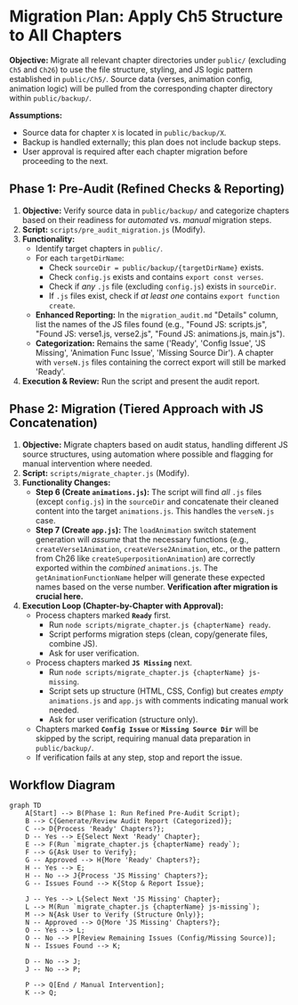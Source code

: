 # Migration Plan: Apply Ch5 Structure to All Chapters

**Objective:** Migrate all relevant chapter directories under `public/` (excluding `Ch5` and `Ch26`) to use the file structure, styling, and JS logic pattern established in `public/Ch5/`. Source data (verses, animation config, animation logic) will be pulled from the corresponding chapter directory within `public/backup/`.

**Assumptions:**
*   Source data for chapter `X` is located in `public/backup/X`.
*   Backup is handled externally; this plan does not include backup steps.
*   User approval is required after each chapter migration before proceeding to the next.

## Phase 1: Pre-Audit (Refined Checks & Reporting)

1.  **Objective:** Verify source data in `public/backup/` and categorize chapters based on their readiness for *automated* vs. *manual* migration steps.
2.  **Script:** `scripts/pre_audit_migration.js` (Modify).
3.  **Functionality:**
    *   Identify target chapters in `public/`.
    *   For each `targetDirName`:
        *   Check `sourceDir = public/backup/{targetDirName}` exists.
        *   Check `config.js` exists and contains `export const verses`.
        *   Check if *any* `.js` file (excluding `config.js`) exists in `sourceDir`.
        *   If `.js` files exist, check if *at least one* contains `export function create`.
    *   **Enhanced Reporting:** In the `migration_audit.md` "Details" column, list the names of the JS files found (e.g., "Found JS: scripts.js", "Found JS: verse1.js, verse2.js", "Found JS: animations.js, main.js").
    *   **Categorization:** Remains the same ('Ready', 'Config Issue', 'JS Missing', 'Animation Func Issue', 'Missing Source Dir'). A chapter with `verseN.js` files containing the correct export will still be marked 'Ready'.
4.  **Execution & Review:** Run the script and present the audit report.

## Phase 2: Migration (Tiered Approach with JS Concatenation)

1.  **Objective:** Migrate chapters based on audit status, handling different JS source structures, using automation where possible and flagging for manual intervention where needed.
2.  **Script:** `scripts/migrate_chapter.js` (Modify).
3.  **Functionality Changes:**
    *   **Step 6 (Create `animations.js`):** The script will find *all* `.js` files (except `config.js`) in the `sourceDir` and concatenate their cleaned content into the target `animations.js`. This handles the `verseN.js` case.
    *   **Step 7 (Create `app.js`):** The `loadAnimation` switch statement generation will *assume* that the necessary functions (e.g., `createVerse1Animation`, `createVerse2Animation`, etc., or the pattern from Ch26 like `createSuperpositionAnimation`) are correctly exported within the *combined* `animations.js`. The `getAnimationFunctionName` helper will generate these expected names based on the verse number. **Verification after migration is crucial here.**
4.  **Execution Loop (Chapter-by-Chapter with Approval):**
    *   Process chapters marked **`Ready`** first.
        *   Run `node scripts/migrate_chapter.js {chapterName} ready`.
        *   Script performs migration steps (clean, copy/generate files, combine JS).
        *   Ask for user verification.
    *   Process chapters marked **`JS Missing`** next.
        *   Run `node scripts/migrate_chapter.js {chapterName} js-missing`.
        *   Script sets up structure (HTML, CSS, Config) but creates *empty* `animations.js` and `app.js` with comments indicating manual work needed.
        *   Ask for user verification (structure only).
    *   Chapters marked **`Config Issue`** or **`Missing Source Dir`** will be skipped by the script, requiring manual data preparation in `public/backup/`.
    *   If verification fails at any step, stop and report the issue.

## Workflow Diagram

```mermaid
graph TD
    A[Start] --> B(Phase 1: Run Refined Pre-Audit Script);
    B --> C{Generate/Review Audit Report (Categorized)};
    C --> D{Process 'Ready' Chapters?};
    D -- Yes --> E{Select Next 'Ready' Chapter};
    E --> F(Run `migrate_chapter.js {chapterName} ready`);
    F --> G{Ask User to Verify};
    G -- Approved --> H{More 'Ready' Chapters?};
    H -- Yes --> E;
    H -- No --> J{Process 'JS Missing' Chapters?};
    G -- Issues Found --> K{Stop & Report Issue};

    J -- Yes --> L{Select Next 'JS Missing' Chapter};
    L --> M(Run `migrate_chapter.js {chapterName} js-missing`);
    M --> N{Ask User to Verify (Structure Only)};
    N -- Approved --> O{More 'JS Missing' Chapters?};
    O -- Yes --> L;
    O -- No --> P[Review Remaining Issues (Config/Missing Source)];
    N -- Issues Found --> K;

    D -- No --> J;
    J -- No --> P;

    P --> Q[End / Manual Intervention];
    K --> Q;